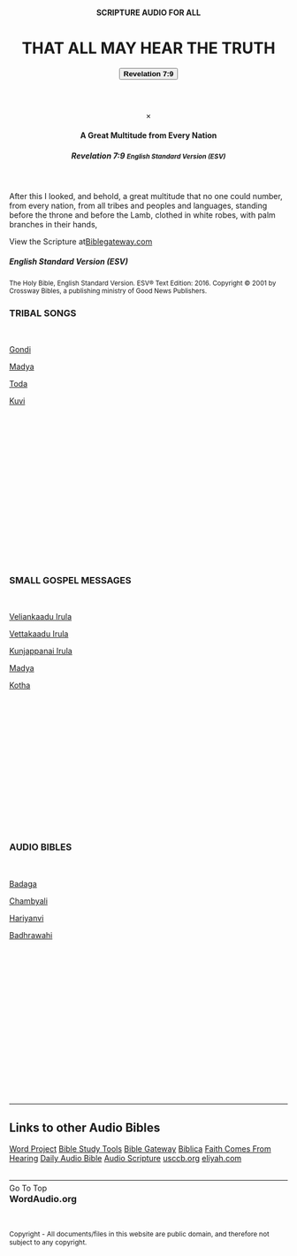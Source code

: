 <!DOCTYPE html>
<html>
<title>WORD AUDIO BIBLE AND CHRISTIAN SONGS</title>
<meta charset="UTF-8">
<meta name="viewport" content="width=device-width, initial-scale=1">
<link rel="stylesheet" href="stylesheet/w3css/4/w3.css">
<link rel="stylesheet" href="stylesheet/lib/w3-theme-maroon.css">
<link rel="stylesheet" href="https://cdnjs.cloudflare.com/ajax/libs/font-awesome/4.3.0/css/font-awesome.min.css">
<body>

<!-- Side Navigation -->
<nav class="w3-sidebar w3-bar-block w3-card w3-animate-left w3-center" style="display:none" id="mySidebar">
  <h1 class="w3-xxxlarge w3-text-theme">Side Navigation</h1>
  <button class="w3-bar-item w3-button" onclick="w3_close()">Close <i class="fa fa-remove"></i></button>
  <a href="#" class="w3-bar-item w3-button">Audio Bibles</a>
  <a href="#" class="w3-bar-item w3-button">Small Gospel Messages</a>
  <a href="#" class="w3-bar-item w3-button">Tribal Songs</a>
</nav>

<!-- Header -->
<header class="w3-container w3-theme w3-padding" id="myHeader">
  <i onclick="w3_open()" class="fa fa-bars w3-xlarge w3-button w3-theme"></i>
    <div class="w3-center">
  <h4>SCRIPTURE AUDIO FOR ALL</h4>
    <h1 class="w3-xxxlarge w3-animate-bottom">THAT ALL MAY HEAR THE TRUTH</h1>
    <div class="w3-padding-32">
      <button class="w3-btn w3-xlarge w3-dark-grey w3-hover-light-grey" onclick="document.getElementById('id01').style.display='block'" style="font-weight:900;">Revelation 7:9</button>
    </div>
  </div>
</header>

<!-- Modal -->
<div id="id01" class="w3-modal">
    <div class="w3-modal-content w3-card-4 w3-animate-top">
      <header class="w3-container w3-theme"> 
        <span onclick="document.getElementById('id01').style.display='none'"
        class="w3-button w3-display-topright">&times;</span>
        <h4>A Great Multitude from Every Nation</h4>
        <h5>Revelation 7:9 <small> English Standard Version (ESV)</small></h5> 
      </header>
      <div class="w3-padding">
        <p>After this I looked, and behold, a great multitude that no one could number, from every nation, from all tribes and peoples and languages, standing before the throne and before the Lamb, clothed in white robes, with palm branches in their hands,</p>
        <p>View the Scripture at<a class="w3-btn" href="https://www.biblegateway.com/passage/?search=Revelation+7%3A9&version=ESV">Biblegateway.com</a></p>
      </div>
      <footer class="w3-container w3-theme">
        <p>
		<h5>English Standard Version (ESV)</h5>
        <small> The Holy Bible, English Standard Version. ESV® Text Edition: 2016. Copyright © 2001 by Crossway Bibles, a publishing ministry of Good News Publishers.</small>
		</p>
      </footer>
    </div>
</div>

<div class="w3-row-padding w3-center w3-margin-top">

<div class="w3-third">
  <div class="w3-card w3-container" style="min-height:460px">
  <h3>TRIBAL SONGS</h3><br>
  <i class="fa fa-music w3-margin-bottom w3-text-theme" style="font-size:120px"></i>
  <p><a href="song_gondi.html">Gondi</a></p>
  <p><a href="song_madya.html">Madya</a></p>
  <p><a href="toda/songs/">Toda</a></p>
  <p><a href="song_kuvi.html">Kuvi</a></p>  
  </div>
</div>

<div class="w3-third">
  <div class="w3-card w3-container" style="min-height:460px">
  <h3>SMALL GOSPEL MESSAGES</h3><br>
  <i class="fa fa-volume-up w3-margin-bottom w3-text-theme" style="font-size:120px"></i>
  <p><a href="message_veliankaadu_irula.html">Veliankaadu Irula</a></p>
  <p><a href="message_vettakaadu_irula.html">Vettakaadu Irula</a></p>
  <p><a href="message_kunjappanai_irula.html">Kunjappanai Irula</a></p>
  <p><a href="message_madya.html">Madya</a></p>
  <p><a href="message_kotha.html">Kotha</a></p>
  </div>
</div>

<div class="w3-third">
  <div class="w3-card w3-container" style="min-height:460px">
  <h3>AUDIO BIBLES</h3><br>
  <i class="fa fa-book w3-margin-bottom w3-text-theme" style="font-size:120px"></i>
  <p><a href="badaga">Badaga</a></p>
  <p><a href="chambyali">Chambyali</a></p>
  <p><a href="hariyanvi">Hariyanvi</a></p>
  <p><a href="badhrawahi">Badhrawahi</a></p>
  </div>
</div>

</div>

<div class="w3-container">
<hr> 

<div class="w3-container">
<h2 class="w3-center">Links to other Audio Bibles</h2>

<div class="w3-bar w3-theme">
  <a href="https://www.wordproject.org" class="w3-bar-item w3-button w3-padding-16">Word Project</a>
  <a href="https://www.biblestudytools.com/audio-bible/" class="w3-bar-item w3-button w3-padding-16">Bible Study Tools</a>
  <a href="https://www.biblegateway.com/resources/audio/" class="w3-bar-item w3-button w3-padding-16">Bible Gateway</a>
  <a href="https://www.biblica.com/resources/niv-audio-bible-listen-online-for-free/" class="w3-bar-item w3-button w3-padding-16">Biblica</a>
  <a href="https://www.faithcomesbyhearing.com" class="w3-bar-item w3-button w3-padding-16">Faith Comes From Hearing</a>
  <a href="https://dailyaudiobible.com" class="w3-bar-item w3-button w3-padding-16">Daily Audio Bible</a>
  <a href="https://audioscripture.org" class="w3-bar-item w3-button w3-padding-16">Audio Scripture</a>
  <a href="http://www.usccb.org/bible/readings-audio.cfm" class="w3-bar-item w3-button w3-padding-16">usccb.org</a>
  <a href="http://www.eliyah.com/audioscriptures/" class="w3-bar-item w3-button w3-padding-16">eliyah.com</a>
</div>
<br>

</div>

<hr>
<!-- Footer -->
<footer class="w3-container w3-theme-dark w3-padding-16">
  <h3>WordAudio.org</h3>
  <div style="position:relative;bottom:55px;" class="w3-tooltip w3-right">
    <span class="w3-text w3-theme-light w3-padding">Go To Top</span>    
    <a class="w3-text-white" href="#myHeader"><span class="w3-xlarge">
    <i class="fa fa-chevron-circle-up"></i></span></a>
  </div>

<p style="font-size:12px">Copyright - All documents/files in this website are public domain, and therefore not subject to any copyright.</p>

</footer>

<!-- Script for Sidebar, Tabs, Accordions, Progress bars and slideshows -->
<script>

// Side navigation
function w3_open() {
  var x = document.getElementById("mySidebar");
  x.style.width = "100%";
  x.style.fontSize = "40px";
  x.style.paddingTop = "10%";
  x.style.display = "block";
}
function w3_close() {
  document.getElementById("mySidebar").style.display = "none";
}

</script>

</body>
</html>
